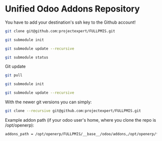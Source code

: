 Unified Odoo Addons Repository
==============================

You have to add your destination's ssh key to the Github account!

```bash
git clone git@github.com:projectexpert/FULLPMIS.git

git submodule init

git submodule update --recursive

git submodule status

```

Git update

```bash
git pull

git submodule init

git submodule update --recursive
```

With the newer git versions you can simply:

```bash
git clone --recursive git@github.com:projectexpert/FULLPMIS.git
```

Example addon path (if your odoo user's home, where you clone the repo is /opt/openerp):

```bash
addons_path = /opt/openerp/FULLPMIS/__base__/odoo/addons,/opt/openerp/fullodoo/__other__/project-expert,/opt/openerp/FULLPMIS,/opt/openerp/FULLPMIS/__oca__/account-financial-reporting,/opt/openerp/FULLPMIS/__oca__/account-financial-tools,/opt/openerp/FULLPMIS/__oca__/account-invoicing,/opt/openerp/FULLPMIS/__oca__/connector-telephony,/opt/openerp/FULLPMIS/__oca__/crm,/opt/openerp/FULLPMIS/__oca__/event,/opt/openerp/FULLPMIS/__oca__/hr-timesheet,/opt/openerp/FULLPMIS/__oca__/knowledge,/opt/openerp/FULLPMIS/__oca__/management-system,/opt/openerp/FULLPMIS/__oca__/manufacturing,/opt/openerp/FULLPMIS/__oca__/odoomrp-wip,/opt/openerp/FULLPMIS/__oca__/partner-contact,/opt/openerp/FULLPMIS/__oca__/product-attribute,/opt/openerp/FULLPMIS/__oca__/project-service,/opt/openerp/FULLPMIS/__oca__/purchase-workflow,/opt/openerp/FULLPMIS/__oca__/reporting-engine,/opt/openerp/FULLPMIS/__oca__/sale-workflow,/opt/openerp/FULLPMIS/__oca__/server-tools,/opt/openerp/FULLPMIS/__oca__/social,/opt/openerp/FULLPMIS/__oca__/web,/opt/openerp/FULLPMIS/__oca__/website
```
